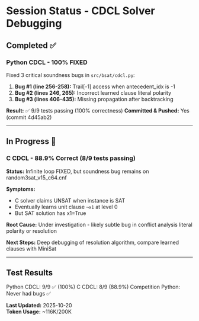 # Session Status - CDCL Solver Debugging

## Completed ✅

### Python CDCL - 100% FIXED
Fixed 3 critical soundness bugs in `src/bsat/cdcl.py`:

1. **Bug #1 (line 256-258):** Trail[-1] access when antecedent_idx is -1
2. **Bug #2 (lines 246, 265):** Incorrect learned clause literal polarity  
3. **Bug #3 (lines 406-435):** Missing propagation after backtracking

**Result:** ✅ 9/9 tests passing (100% correctness)
**Committed & Pushed:** Yes (commit 4d45ab2)

---

## In Progress 🔧

### C CDCL - 88.9% Correct (8/9 tests passing)

**Status:** Infinite loop FIXED, but soundness bug remains on random3sat_v15_c64.cnf

**Symptoms:**
- C solver claims UNSAT when instance is SAT
- Eventually learns unit clause `¬x1` at level 0
- But SAT solution has x1=True

**Root Cause:** Under investigation - likely subtle bug in conflict analysis literal polarity or resolution

**Next Steps:** Deep debugging of resolution algorithm, compare learned clauses with MiniSat

---

## Test Results

Python CDCL: 9/9 ✅ (100%)
C CDCL: 8/9 (88.9%)
Competition Python: Never had bugs ✅

**Last Updated:** 2025-10-20  
**Token Usage:** ~116K/200K
